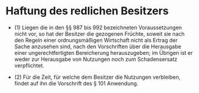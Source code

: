 # Haftung des redlichen Besitzers

- (1) Liegen die in den §§ 987 bis 992 bezeichneten Voraussetzungen nicht vor, so hat der Besitzer die gezogenen Früchte, soweit sie nach den Regeln einer ordnungsmäßigen Wirtschaft nicht als Ertrag der Sache anzusehen sind, nach den Vorschriften über die Herausgabe einer ungerechtfertigten Bereicherung herauszugeben; im Übrigen ist er weder zur Herausgabe von Nutzungen noch zum Schadensersatz verpflichtet.

- (2) Für die Zeit, für welche dem Besitzer die Nutzungen verbleiben, findet auf ihn die Vorschrift des § 101 Anwendung.

